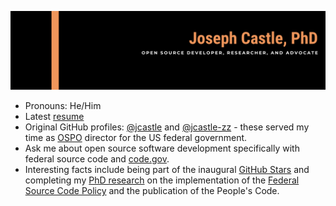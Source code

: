 ![banner](https://github.com/opensource-joe/opensource-joe/blob/main/Banner-new.png)

- Pronouns: He/Him
- Latest [resume](https://github.com/opensource-joe/opensource-joe/blob/main/Resume_JCastle.pdf)
- Original GitHub profiles: [@jcastle](https://github.com/jcastle) and [@jcastle-zz](https://github.com/jcastle-zz) - these served my time as [OSPO](https://opensource.com/article/20/5/open-source-program-office) director for the US federal government.
- Ask me about open source software development specifically with federal source code and [code.gov](https://code.gov/).
- Interesting facts include being part of the inaugural [GitHub Stars](https://stars.github.com/) and completing my [PhD research](https://vtechworks.lib.vt.edu/bitstream/handle/10919/97952/Castle_JR_D_2020.pdf?sequence=1&isAllowed=y) on the implementation of the [Federal Source Code Policy](https://obamawhitehouse.archives.gov/sites/default/files/omb/memoranda/2016/m_16_21.pdf) and the publication of the People's Code.

